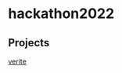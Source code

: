 # hackathon2022


## Projects
[verite](https://github.com/circlefin/hackathon2022/tree/main/verite)
